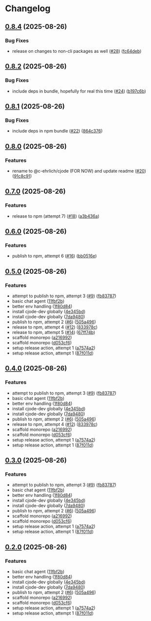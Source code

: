 # Changelog

## [0.8.4](https://github.com/c-ehrlich/cjode/compare/v0.8.3...v0.8.4) (2025-08-26)


### Bug Fixes

* release on changes to non-cli packages as well ([#28](https://github.com/c-ehrlich/cjode/issues/28)) ([fc64deb](https://github.com/c-ehrlich/cjode/commit/fc64deb2f89d3986b7d57647317e21f726c0f953))

## [0.8.2](https://github.com/c-ehrlich/cjode/compare/v0.8.1...v0.8.2) (2025-08-26)


### Bug Fixes

* include deps in bundle, hopefully for real this time ([#24](https://github.com/c-ehrlich/cjode/issues/24)) ([b197c6b](https://github.com/c-ehrlich/cjode/commit/b197c6b09df3d6fc5457192389ccdbbf290f68f9))

## [0.8.1](https://github.com/c-ehrlich/cjode/compare/v0.8.0...v0.8.1) (2025-08-26)


### Bug Fixes

* include deps in npm bundle ([#22](https://github.com/c-ehrlich/cjode/issues/22)) ([864c376](https://github.com/c-ehrlich/cjode/commit/864c37605bb6b42a9ad202193bf750d1025b4cbe))

## [0.8.0](https://github.com/c-ehrlich/cjode/compare/v0.7.0...v0.8.0) (2025-08-26)


### Features

* rename to @c-ehrlich/cjode (FOR NOW) and update readme ([#20](https://github.com/c-ehrlich/cjode/issues/20)) ([91c8c91](https://github.com/c-ehrlich/cjode/commit/91c8c9176ead0ea9b0a2aa35eb37527c07da1e39))

## [0.7.0](https://github.com/c-ehrlich/cjode/compare/v0.6.0...v0.7.0) (2025-08-26)


### Features

* release to npm (attempt 7) ([#18](https://github.com/c-ehrlich/cjode/issues/18)) ([a3b436a](https://github.com/c-ehrlich/cjode/commit/a3b436a3a36b0a86a3a0a00b285c3290d54b518d))

## [0.6.0](https://github.com/c-ehrlich/cjode/compare/v0.5.0...v0.6.0) (2025-08-26)


### Features

* publish to npm, attempt 6 ([#16](https://github.com/c-ehrlich/cjode/issues/16)) ([bb0516e](https://github.com/c-ehrlich/cjode/commit/bb0516e1cfcd8ec56b99ba8070baf26db5b7bd25))

## [0.5.0](https://github.com/c-ehrlich/cjode/compare/v0.4.0...v0.5.0) (2025-08-26)


### Features

* attempt to publish to npm, attempt 3 ([#9](https://github.com/c-ehrlich/cjode/issues/9)) ([fb83787](https://github.com/c-ehrlich/cjode/commit/fb837872abc2cd4f9328566108374cbbb33c4555))
* basic chat agent ([11fbf2b](https://github.com/c-ehrlich/cjode/commit/11fbf2b98ce3a731f5a013196761f2ab85d1b551))
* better env handling ([1f80d84](https://github.com/c-ehrlich/cjode/commit/1f80d841d65ea66f4c0df194a7badb9dfc6b38eb))
* install cjode-dev globally ([4e345bd](https://github.com/c-ehrlich/cjode/commit/4e345bd69945ab62eaefd5c89fb5d93fd7186dac))
* install cjode-dev globally ([7da9480](https://github.com/c-ehrlich/cjode/commit/7da9480afa7d657c87cb46146eb54f8a56628c1e))
* publish to npm, attempt 2 ([#6](https://github.com/c-ehrlich/cjode/issues/6)) ([505a496](https://github.com/c-ehrlich/cjode/commit/505a49686bfe70786ab7a37ff73dfdad8bc5c089))
* release to npm, attempt 4 ([#12](https://github.com/c-ehrlich/cjode/issues/12)) ([833978c](https://github.com/c-ehrlich/cjode/commit/833978ccaa45051e70b588669594ef964ffeb9da))
* release to npm, attempt 5 ([#14](https://github.com/c-ehrlich/cjode/issues/14)) ([67ff74b](https://github.com/c-ehrlich/cjode/commit/67ff74bc058c48088544fe5757f6142d2dee02f4))
* scaffold monorepo ([a216992](https://github.com/c-ehrlich/cjode/commit/a21699238df9bd8a3ea57fd91828490cbf8d61ce))
* scaffold monorepo ([d053cf6](https://github.com/c-ehrlich/cjode/commit/d053cf68c3b686e44be1e7f19708c0cbdcc9c425))
* setup release action, attempt 1 ([a7574a2](https://github.com/c-ehrlich/cjode/commit/a7574a2557e0ee286e2edffcdcf86c06301f8ae1))
* setup release action, attempt 1 ([87f011d](https://github.com/c-ehrlich/cjode/commit/87f011d2047f4b25f461393b05587e2b00fc9f47))

## [0.4.0](https://github.com/c-ehrlich/cjode/compare/v0.3.0...v0.4.0) (2025-08-26)


### Features

* attempt to publish to npm, attempt 3 ([#9](https://github.com/c-ehrlich/cjode/issues/9)) ([fb83787](https://github.com/c-ehrlich/cjode/commit/fb837872abc2cd4f9328566108374cbbb33c4555))
* basic chat agent ([11fbf2b](https://github.com/c-ehrlich/cjode/commit/11fbf2b98ce3a731f5a013196761f2ab85d1b551))
* better env handling ([1f80d84](https://github.com/c-ehrlich/cjode/commit/1f80d841d65ea66f4c0df194a7badb9dfc6b38eb))
* install cjode-dev globally ([4e345bd](https://github.com/c-ehrlich/cjode/commit/4e345bd69945ab62eaefd5c89fb5d93fd7186dac))
* install cjode-dev globally ([7da9480](https://github.com/c-ehrlich/cjode/commit/7da9480afa7d657c87cb46146eb54f8a56628c1e))
* publish to npm, attempt 2 ([#6](https://github.com/c-ehrlich/cjode/issues/6)) ([505a496](https://github.com/c-ehrlich/cjode/commit/505a49686bfe70786ab7a37ff73dfdad8bc5c089))
* release to npm, attempt 4 ([#12](https://github.com/c-ehrlich/cjode/issues/12)) ([833978c](https://github.com/c-ehrlich/cjode/commit/833978ccaa45051e70b588669594ef964ffeb9da))
* scaffold monorepo ([a216992](https://github.com/c-ehrlich/cjode/commit/a21699238df9bd8a3ea57fd91828490cbf8d61ce))
* scaffold monorepo ([d053cf6](https://github.com/c-ehrlich/cjode/commit/d053cf68c3b686e44be1e7f19708c0cbdcc9c425))
* setup release action, attempt 1 ([a7574a2](https://github.com/c-ehrlich/cjode/commit/a7574a2557e0ee286e2edffcdcf86c06301f8ae1))
* setup release action, attempt 1 ([87f011d](https://github.com/c-ehrlich/cjode/commit/87f011d2047f4b25f461393b05587e2b00fc9f47))

## [0.3.0](https://github.com/c-ehrlich/cjode/compare/v0.2.0...v0.3.0) (2025-08-26)


### Features

* attempt to publish to npm, attempt 3 ([#9](https://github.com/c-ehrlich/cjode/issues/9)) ([fb83787](https://github.com/c-ehrlich/cjode/commit/fb837872abc2cd4f9328566108374cbbb33c4555))
* basic chat agent ([11fbf2b](https://github.com/c-ehrlich/cjode/commit/11fbf2b98ce3a731f5a013196761f2ab85d1b551))
* better env handling ([1f80d84](https://github.com/c-ehrlich/cjode/commit/1f80d841d65ea66f4c0df194a7badb9dfc6b38eb))
* install cjode-dev globally ([4e345bd](https://github.com/c-ehrlich/cjode/commit/4e345bd69945ab62eaefd5c89fb5d93fd7186dac))
* install cjode-dev globally ([7da9480](https://github.com/c-ehrlich/cjode/commit/7da9480afa7d657c87cb46146eb54f8a56628c1e))
* publish to npm, attempt 2 ([#6](https://github.com/c-ehrlich/cjode/issues/6)) ([505a496](https://github.com/c-ehrlich/cjode/commit/505a49686bfe70786ab7a37ff73dfdad8bc5c089))
* scaffold monorepo ([a216992](https://github.com/c-ehrlich/cjode/commit/a21699238df9bd8a3ea57fd91828490cbf8d61ce))
* scaffold monorepo ([d053cf6](https://github.com/c-ehrlich/cjode/commit/d053cf68c3b686e44be1e7f19708c0cbdcc9c425))
* setup release action, attempt 1 ([a7574a2](https://github.com/c-ehrlich/cjode/commit/a7574a2557e0ee286e2edffcdcf86c06301f8ae1))
* setup release action, attempt 1 ([87f011d](https://github.com/c-ehrlich/cjode/commit/87f011d2047f4b25f461393b05587e2b00fc9f47))

## [0.2.0](https://github.com/c-ehrlich/cjode/compare/v0.1.0...v0.2.0) (2025-08-26)


### Features

* basic chat agent ([11fbf2b](https://github.com/c-ehrlich/cjode/commit/11fbf2b98ce3a731f5a013196761f2ab85d1b551))
* better env handling ([1f80d84](https://github.com/c-ehrlich/cjode/commit/1f80d841d65ea66f4c0df194a7badb9dfc6b38eb))
* install cjode-dev globally ([4e345bd](https://github.com/c-ehrlich/cjode/commit/4e345bd69945ab62eaefd5c89fb5d93fd7186dac))
* install cjode-dev globally ([7da9480](https://github.com/c-ehrlich/cjode/commit/7da9480afa7d657c87cb46146eb54f8a56628c1e))
* publish to npm, attempt 2 ([#6](https://github.com/c-ehrlich/cjode/issues/6)) ([505a496](https://github.com/c-ehrlich/cjode/commit/505a49686bfe70786ab7a37ff73dfdad8bc5c089))
* scaffold monorepo ([a216992](https://github.com/c-ehrlich/cjode/commit/a21699238df9bd8a3ea57fd91828490cbf8d61ce))
* scaffold monorepo ([d053cf6](https://github.com/c-ehrlich/cjode/commit/d053cf68c3b686e44be1e7f19708c0cbdcc9c425))
* setup release action, attempt 1 ([a7574a2](https://github.com/c-ehrlich/cjode/commit/a7574a2557e0ee286e2edffcdcf86c06301f8ae1))
* setup release action, attempt 1 ([87f011d](https://github.com/c-ehrlich/cjode/commit/87f011d2047f4b25f461393b05587e2b00fc9f47))
